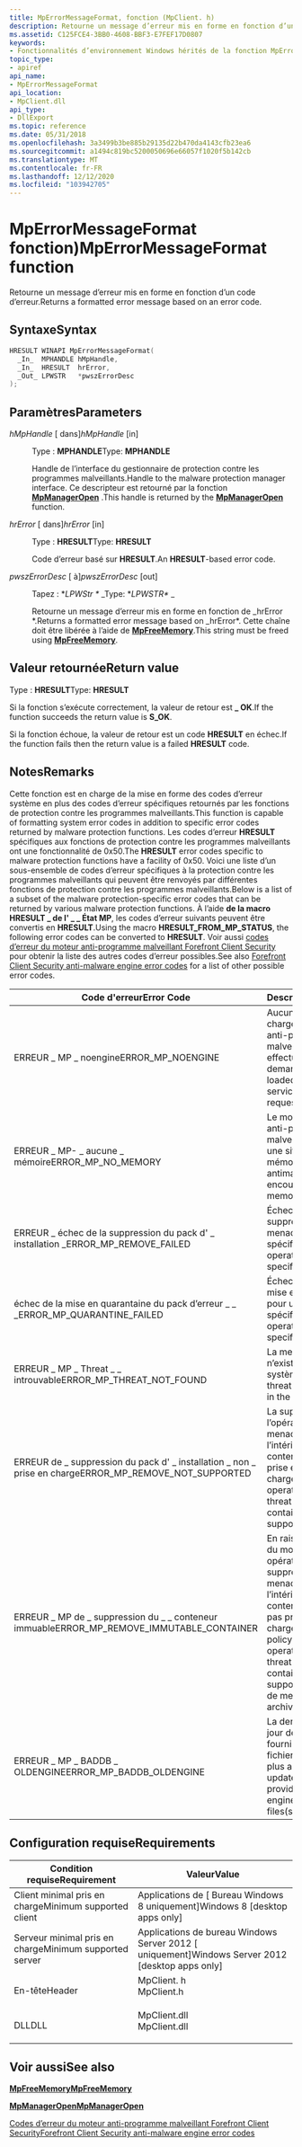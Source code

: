 ```yaml
---
title: MpErrorMessageFormat, fonction (MpClient. h)
description: Retourne un message d’erreur mis en forme en fonction d’un code d’erreur.
ms.assetid: C125FCE4-3BB0-4608-BBF3-E7FEF17D0807
keywords:
- Fonctionnalités d’environnement Windows hérités de la fonction MpErrorMessageFormat
topic_type:
- apiref
api_name:
- MpErrorMessageFormat
api_location:
- MpClient.dll
api_type:
- DllExport
ms.topic: reference
ms.date: 05/31/2018
ms.openlocfilehash: 3a3499b3be885b29135d22b470da4143cfb23ea6
ms.sourcegitcommit: a1494c819bc5200050696e66057f1020f5b142cb
ms.translationtype: MT
ms.contentlocale: fr-FR
ms.lasthandoff: 12/12/2020
ms.locfileid: "103942705"
---
```

# <a name="mperrormessageformat-function"></a><span data-ttu-id="04b06-104">MpErrorMessageFormat fonction)</span><span class="sxs-lookup"><span data-stu-id="04b06-104">MpErrorMessageFormat function</span></span>

<span data-ttu-id="04b06-105">Retourne un message d’erreur mis en forme en fonction d’un code d’erreur.</span><span class="sxs-lookup"><span data-stu-id="04b06-105">Returns a formatted error message based on an error code.</span></span>

## <a name="syntax"></a><span data-ttu-id="04b06-106">Syntaxe</span><span class="sxs-lookup"><span data-stu-id="04b06-106">Syntax</span></span>


```C++
HRESULT WINAPI MpErrorMessageFormat(
  _In_  MPHANDLE hMpHandle,
  _In_  HRESULT  hrError,
  _Out_ LPWSTR   *pwszErrorDesc
);
```



## <a name="parameters"></a><span data-ttu-id="04b06-107">Paramètres</span><span class="sxs-lookup"><span data-stu-id="04b06-107">Parameters</span></span>

<dl> <dt>

<span data-ttu-id="04b06-108">*hMpHandle* \[ dans\]</span><span class="sxs-lookup"><span data-stu-id="04b06-108">*hMpHandle* \[in\]</span></span>
</dt> <dd>

<span data-ttu-id="04b06-109">Type : **MPHANDLE**</span><span class="sxs-lookup"><span data-stu-id="04b06-109">Type: **MPHANDLE**</span></span>

<span data-ttu-id="04b06-110">Handle de l’interface du gestionnaire de protection contre les programmes malveillants.</span><span class="sxs-lookup"><span data-stu-id="04b06-110">Handle to the malware protection manager interface.</span></span> <span data-ttu-id="04b06-111">Ce descripteur est retourné par la fonction [**MpManagerOpen**](mpmanageropen.md) .</span><span class="sxs-lookup"><span data-stu-id="04b06-111">This handle is returned by the [**MpManagerOpen**](mpmanageropen.md) function.</span></span>

</dd> <dt>

<span data-ttu-id="04b06-112">*hrError* \[ dans\]</span><span class="sxs-lookup"><span data-stu-id="04b06-112">*hrError* \[in\]</span></span>
</dt> <dd>

<span data-ttu-id="04b06-113">Type : **HRESULT**</span><span class="sxs-lookup"><span data-stu-id="04b06-113">Type: **HRESULT**</span></span>

<span data-ttu-id="04b06-114">Code d’erreur basé sur **HRESULT**.</span><span class="sxs-lookup"><span data-stu-id="04b06-114">An **HRESULT**-based error code.</span></span>

</dd> <dt>

<span data-ttu-id="04b06-115">*pwszErrorDesc* \[ à\]</span><span class="sxs-lookup"><span data-stu-id="04b06-115">*pwszErrorDesc* \[out\]</span></span>
</dt> <dd>

<span data-ttu-id="04b06-116">Tapez : \**LPWStr \** _</span><span class="sxs-lookup"><span data-stu-id="04b06-116">Type: \**LPWSTR\** _</span></span>

<span data-ttu-id="04b06-117">Retourne un message d’erreur mis en forme en fonction de _hrError \*.</span><span class="sxs-lookup"><span data-stu-id="04b06-117">Returns a formatted error message based on _hrError\*.</span></span> <span data-ttu-id="04b06-118">Cette chaîne doit être libérée à l’aide de [**MpFreeMemory**](mpfreememory.md).</span><span class="sxs-lookup"><span data-stu-id="04b06-118">This string must be freed using [**MpFreeMemory**](mpfreememory.md).</span></span>

</dd> </dl>

## <a name="return-value"></a><span data-ttu-id="04b06-119">Valeur retournée</span><span class="sxs-lookup"><span data-stu-id="04b06-119">Return value</span></span>

<span data-ttu-id="04b06-120">Type : **HRESULT**</span><span class="sxs-lookup"><span data-stu-id="04b06-120">Type: **HRESULT**</span></span>

<span data-ttu-id="04b06-121">Si la fonction s’exécute correctement, la valeur de retour est **\_ OK**.</span><span class="sxs-lookup"><span data-stu-id="04b06-121">If the function succeeds the return value is **S\_OK**.</span></span>

<span data-ttu-id="04b06-122">Si la fonction échoue, la valeur de retour est un code **HRESULT** en échec.</span><span class="sxs-lookup"><span data-stu-id="04b06-122">If the function fails then the return value is a failed **HRESULT** code.</span></span>

## <a name="remarks"></a><span data-ttu-id="04b06-123">Notes</span><span class="sxs-lookup"><span data-stu-id="04b06-123">Remarks</span></span>

<span data-ttu-id="04b06-124">Cette fonction est en charge de la mise en forme des codes d’erreur système en plus des codes d’erreur spécifiques retournés par les fonctions de protection contre les programmes malveillants.</span><span class="sxs-lookup"><span data-stu-id="04b06-124">This function is capable of formatting system error codes in addition to specific error codes returned by malware protection functions.</span></span> <span data-ttu-id="04b06-125">Les codes d’erreur **HRESULT** spécifiques aux fonctions de protection contre les programmes malveillants ont une fonctionnalité de 0x50.</span><span class="sxs-lookup"><span data-stu-id="04b06-125">The **HRESULT** error codes specific to malware protection functions have a facility of 0x50.</span></span> <span data-ttu-id="04b06-126">Voici une liste d’un sous-ensemble de codes d’erreur spécifiques à la protection contre les programmes malveillants qui peuvent être renvoyés par différentes fonctions de protection contre les programmes malveillants.</span><span class="sxs-lookup"><span data-stu-id="04b06-126">Below is a list of a subset of the malware protection-specific error codes that can be returned by various malware protection functions.</span></span> <span data-ttu-id="04b06-127">À l’aide **de la macro HRESULT \_ de l' \_ \_ État MP**, les codes d’erreur suivants peuvent être convertis en **HRESULT**.</span><span class="sxs-lookup"><span data-stu-id="04b06-127">Using the macro **HRESULT\_FROM\_MP\_STATUS**, the following error codes can be converted to **HRESULT**.</span></span> <span data-ttu-id="04b06-128">Voir aussi [codes d’erreur du moteur anti-programme malveillant Forefront Client Security](https://support.microsoft.com/kb/939359) pour obtenir la liste des autres codes d’erreur possibles.</span><span class="sxs-lookup"><span data-stu-id="04b06-128">See also [Forefront Client Security anti-malware engine error codes](https://support.microsoft.com/kb/939359) for a list of other possible error codes.</span></span>



| <span data-ttu-id="04b06-129">Code d'erreur</span><span class="sxs-lookup"><span data-stu-id="04b06-129">Error Code</span></span>                              | <span data-ttu-id="04b06-130">Description</span><span class="sxs-lookup"><span data-stu-id="04b06-130">Description</span></span>                                                                                                                 |
|-----------------------------------------|-----------------------------------------------------------------------------------------------------------------------------|
| <span data-ttu-id="04b06-131">ERREUR \_ MP \_ noengine</span><span class="sxs-lookup"><span data-stu-id="04b06-131">ERROR\_MP\_NOENGINE</span></span>                     | <span data-ttu-id="04b06-132">Aucun moteur n’est chargé dans le service anti-programme malveillant pour effectuer l’opération demandée.</span><span class="sxs-lookup"><span data-stu-id="04b06-132">No engine is loaded in antimalware service to perform the requested operation.</span></span>                                              |
| <span data-ttu-id="04b06-133">ERREUR \_ MP- \_ aucune \_ mémoire</span><span class="sxs-lookup"><span data-stu-id="04b06-133">ERROR\_MP\_NO\_MEMORY</span></span>                   | <span data-ttu-id="04b06-134">Le moteur du logiciel anti-programme malveillant a rencontré une situation sans mémoire.</span><span class="sxs-lookup"><span data-stu-id="04b06-134">The antimalware engine has encountered a no memory situation.</span></span>                                                               |
| <span data-ttu-id="04b06-135">ERREUR \_ échec de la suppression du pack d' \_ installation \_</span><span class="sxs-lookup"><span data-stu-id="04b06-135">ERROR\_MP\_REMOVE\_FAILED</span></span>               | <span data-ttu-id="04b06-136">Échec de l’opération de suppression pour une menace spécifique.</span><span class="sxs-lookup"><span data-stu-id="04b06-136">Remove operation failed for a specific threat.</span></span>                                                                              |
| <span data-ttu-id="04b06-137">échec de la mise en quarantaine du pack d’erreur \_ \_ \_</span><span class="sxs-lookup"><span data-stu-id="04b06-137">ERROR\_MP\_QUARANTINE\_FAILED</span></span>           | <span data-ttu-id="04b06-138">Échec de l’opération de mise en quarantaine pour une menace spécifique.</span><span class="sxs-lookup"><span data-stu-id="04b06-138">Quarantine operation failed for a specific threat.</span></span>                                                                          |
| <span data-ttu-id="04b06-139">ERREUR \_ MP \_ Threat \_ \_ introuvable</span><span class="sxs-lookup"><span data-stu-id="04b06-139">ERROR\_MP\_THREAT\_NOT\_FOUND</span></span>           | <span data-ttu-id="04b06-140">La menace spécifique n’existe plus dans le système.</span><span class="sxs-lookup"><span data-stu-id="04b06-140">The specific threat no longer exists in the system.</span></span>                                                                         |
| <span data-ttu-id="04b06-141">ERREUR de \_ suppression du pack d' \_ installation \_ non \_ prise en charge</span><span class="sxs-lookup"><span data-stu-id="04b06-141">ERROR\_MP\_REMOVE\_NOT\_SUPPORTED</span></span>       | <span data-ttu-id="04b06-142">La suppression de l’opération pour une menace spécifique à l’intérieur du type de conteneur n’est pas prise en charge.</span><span class="sxs-lookup"><span data-stu-id="04b06-142">Remove operation for a specific threat inside the container type is not supported.</span></span>                                          |
| <span data-ttu-id="04b06-143">ERREUR \_ MP de \_ suppression du \_ \_ conteneur immuable</span><span class="sxs-lookup"><span data-stu-id="04b06-143">ERROR\_MP\_REMOVE\_IMMUTABLE\_CONTAINER</span></span> | <span data-ttu-id="04b06-144">En raison de la stratégie du moteur, une opération de suppression d’une menace spécifique à l’intérieur d’un conteneur bloqué n’est pas prise en charge.</span><span class="sxs-lookup"><span data-stu-id="04b06-144">Due to engine policy, a remove operation of a specific threat inside a blocked container is not supported.</span></span> <span data-ttu-id="04b06-145">(Archives de messagerie.)</span><span class="sxs-lookup"><span data-stu-id="04b06-145">(Mail archives.)</span></span> |
| <span data-ttu-id="04b06-146">ERREUR \_ MP \_ BADDB \_ OLDENGINE</span><span class="sxs-lookup"><span data-stu-id="04b06-146">ERROR\_MP\_BADDB\_OLDENGINE</span></span>             | <span data-ttu-id="04b06-147">La demande de mise à jour de signature a fourni un moteur ou des fichiers de signature plus anciens.</span><span class="sxs-lookup"><span data-stu-id="04b06-147">Signature update request provided an older engine or signature files(s).</span></span>                                                    |



 

## <a name="requirements"></a><span data-ttu-id="04b06-148">Configuration requise</span><span class="sxs-lookup"><span data-stu-id="04b06-148">Requirements</span></span>



| <span data-ttu-id="04b06-149">Condition requise</span><span class="sxs-lookup"><span data-stu-id="04b06-149">Requirement</span></span> | <span data-ttu-id="04b06-150">Valeur</span><span class="sxs-lookup"><span data-stu-id="04b06-150">Value</span></span> |
|-------------------------------------|-----------------------------------------------------------------------------------------|
| <span data-ttu-id="04b06-151">Client minimal pris en charge</span><span class="sxs-lookup"><span data-stu-id="04b06-151">Minimum supported client</span></span><br/> | <span data-ttu-id="04b06-152">Applications de \[ Bureau Windows 8 uniquement\]</span><span class="sxs-lookup"><span data-stu-id="04b06-152">Windows 8 \[desktop apps only\]</span></span><br/>                                              |
| <span data-ttu-id="04b06-153">Serveur minimal pris en charge</span><span class="sxs-lookup"><span data-stu-id="04b06-153">Minimum supported server</span></span><br/> | <span data-ttu-id="04b06-154">Applications de bureau Windows Server 2012 \[ uniquement\]</span><span class="sxs-lookup"><span data-stu-id="04b06-154">Windows Server 2012 \[desktop apps only\]</span></span><br/>                                    |
| <span data-ttu-id="04b06-155">En-tête</span><span class="sxs-lookup"><span data-stu-id="04b06-155">Header</span></span><br/>                   | <dl> <span data-ttu-id="04b06-156"><dt>MpClient. h</dt></span><span class="sxs-lookup"><span data-stu-id="04b06-156"><dt>MpClient.h</dt></span></span> </dl>   |
| <span data-ttu-id="04b06-157">DLL</span><span class="sxs-lookup"><span data-stu-id="04b06-157">DLL</span></span><br/>                      | <dl> <span data-ttu-id="04b06-158"><dt>MpClient.dll</dt></span><span class="sxs-lookup"><span data-stu-id="04b06-158"><dt>MpClient.dll</dt></span></span> </dl> |



## <a name="see-also"></a><span data-ttu-id="04b06-159">Voir aussi</span><span class="sxs-lookup"><span data-stu-id="04b06-159">See also</span></span>

<dl> <dt>

[<span data-ttu-id="04b06-160">**MpFreeMemory**</span><span class="sxs-lookup"><span data-stu-id="04b06-160">**MpFreeMemory**</span></span>](mpfreememory.md)
</dt> <dt>

[<span data-ttu-id="04b06-161">**MpManagerOpen**</span><span class="sxs-lookup"><span data-stu-id="04b06-161">**MpManagerOpen**</span></span>](mpmanageropen.md)
</dt> <dt>

[<span data-ttu-id="04b06-162">Codes d’erreur du moteur anti-programme malveillant Forefront Client Security</span><span class="sxs-lookup"><span data-stu-id="04b06-162">Forefront Client Security anti-malware engine error codes</span></span>](https://support.microsoft.com/kb/939359)
</dt> </dl>

 

 





